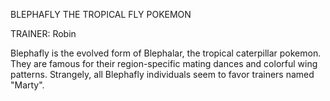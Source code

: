 BLEPHAFLY THE TROPICAL FLY POKEMON

TRAINER: Robin

Blephafly is the evolved form of Blephalar, the tropical caterpillar pokemon. 
They are famous for their region-specific mating dances and colorful wing patterns.
Strangely, all Blephafly individuals seem to favor trainers named "Marty".
